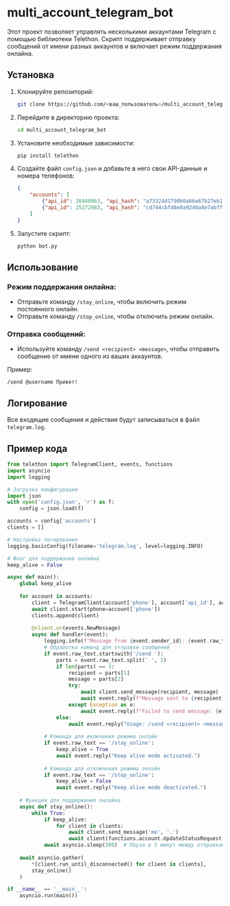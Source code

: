 
# multi_account_telegram_bot

Этот проект позволяет управлять несколькими аккаунтами Telegram с помощью библиотеки Telethon. Скрипт поддерживает отправку сообщений от имени разных аккаунтов и включает режим поддержания онлайна.

## Установка

1. Клонируйте репозиторий:
    ```bash
    git clone https://github.com/<ваш_пользователь>/multi_account_telegram_bot.git
    ```

2. Перейдите в директорию проекта:
    ```bash
    cd multi_account_telegram_bot
    ```

3. Установите необходимые зависимости:
    ```bash
    pip install telethon
    ```

4. Создайте файл `config.json` и добавьте в него свои API-данные и номера телефонов:
    ```json
    {
        "accounts": [
            {"api_id": 26940063, "api_hash": "a73324d1790b0a66e67b27eb1d2cb79d", "phone": "+380683407958"},
            {"api_id": 25272983, "api_hash": "cd744cbf48e0a9240a8e7abffaf6cf33", "phone": "+6282277987358"}
        ]
    }
    ```

5. Запустите скрипт:
    ```bash
    python bot.py
    ```

## Использование

### Режим поддержания онлайна:
- Отправьте команду `/stay_online`, чтобы включить режим постоянного онлайн.
- Отправьте команду `/stop_online`, чтобы отключить режим онлайн.

### Отправка сообщений:
- Используйте команду `/send <recipient> <message>`, чтобы отправить сообщение от имени одного из ваших аккаунтов.

Пример:
```
/send @username Привет!
```

## Логирование

Все входящие сообщения и действия будут записываться в файл `telegram.log`.

## Пример кода

```python
from telethon import TelegramClient, events, functions
import asyncio
import logging

# Загрузка конфигурации
import json
with open('config.json', 'r') as f:
    config = json.load(f)

accounts = config['accounts']
clients = []

# Настройка логирования
logging.basicConfig(filename='telegram.log', level=logging.INFO)

# Флаг для поддержания онлайна
keep_alive = False

async def main():
    global keep_alive
    
    for account in accounts:
        client = TelegramClient(account['phone'], account['api_id'], account['api_hash'])
        await client.start(phone=account['phone'])
        clients.append(client)
        
        @client.on(events.NewMessage)
        async def handler(event):
            logging.info(f"Message from {event.sender_id}: {event.raw_text}")
            # Обработка команд для отправки сообщений
            if event.raw_text.startswith('/send '):
                parts = event.raw_text.split(' ', 2)
                if len(parts) == 3:
                    recipient = parts[1]
                    message = parts[2]
                    try:
                        await client.send_message(recipient, message)
                        await event.reply(f"Message sent to {recipient}")
                    except Exception as e:
                        await event.reply(f"Failed to send message: {e}")
                else:
                    await event.reply("Usage: /send <recipient> <message>")
            
            # Команда для включения режима онлайн
            if event.raw_text == '/stay_online':
                keep_alive = True
                await event.reply("Keep alive mode activated.")
            
            # Команда для отключения режима онлайн
            if event.raw_text == '/stop_online':
                keep_alive = False
                await event.reply("Keep alive mode deactivated.")
    
    # Функция для поддержания онлайна
    async def stay_online():
        while True:
            if keep_alive:
                for client in clients:
                    await client.send_message('me', '.')
                    await client(functions.account.UpdateStatusRequest(offline=False))
            await asyncio.sleep(300)  # Пауза в 5 минут между отправками keep-alive сообщений
    
    await asyncio.gather(
        *[client.run_until_disconnected() for client in clients],
        stay_online()
    )

if __name__ == '__main__':
    asyncio.run(main())
```
